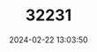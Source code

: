 ---
title: "32231"
category: "Gilletiodendron glandulosum"
draft: false
date: 2024-02-22 13:03:50
languages:
  Mandingo: ["Kololo", "Sénsão"]
  French: ["Kololu"]
---